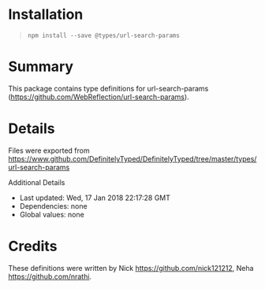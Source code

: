 # Installation
> `npm install --save @types/url-search-params`

# Summary
This package contains type definitions for url-search-params (https://github.com/WebReflection/url-search-params).

# Details
Files were exported from https://www.github.com/DefinitelyTyped/DefinitelyTyped/tree/master/types/url-search-params

Additional Details
 * Last updated: Wed, 17 Jan 2018 22:17:28 GMT
 * Dependencies: none
 * Global values: none

# Credits
These definitions were written by Nick <https://github.com/nick121212>, Neha <https://github.com/nrathi>.
